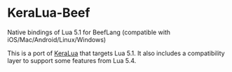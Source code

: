 # KeraLua-Beef

Native bindings of Lua 5.1 for BeefLang (compatible with iOS/Mac/Android/Linux/Windows)

This is a port of [KeraLua](https://github.com/NLua/KeraLua) that targets Lua 5.1. It also includes a compatibility layer to support some features from Lua 5.4.
